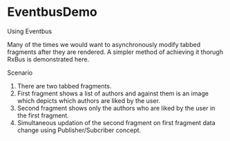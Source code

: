 # EventbusDemo
Using Eventbus 


Many of the times we would want to asynchronously modify tabbed fragments after they are rendered. A simpler method of achieving it thorugh RxBus is demonstrated here.

Scenario

1. There are two tabbed fragments.
2. First fragment shows a list of authors and against them is an image which depicts which authors are liked by the user.
3. Second fragment shows only the authors who are liked by the user in the first fragment.
4. Simultaneous updation of the second fragment on first fragment data change using Publisher/Subcriber concept.
